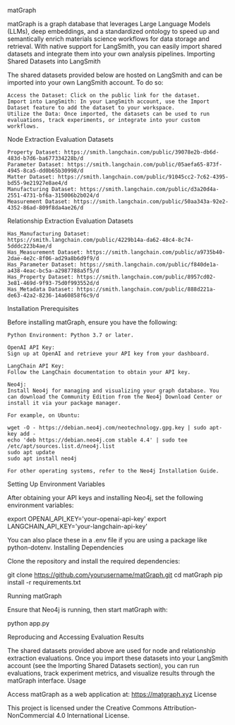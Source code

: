 matGraph

matGraph is a graph database that leverages Large Language Models (LLMs), deep embeddings, and a standardized ontology to speed up and semantically enrich materials science workflows for data storage and retrieval. With native support for LangSmith, you can easily import shared datasets and integrate them into your own analysis pipelines.
Importing Shared Datasets into LangSmith

The shared datasets provided below are hosted on LangSmith and can be imported into your own LangSmith account. To do so:

    Access the Dataset: Click on the public link for the dataset.
    Import into LangSmith: In your LangSmith account, use the Import Dataset feature to add the dataset to your workspace.
    Utilize the Data: Once imported, the datasets can be used to run evaluations, track experiments, or integrate into your custom workflows.

Node Extraction Evaluation Datasets

    Property Dataset: https://smith.langchain.com/public/39078e2b-db6d-483d-b7d6-ba677334228b/d
    Parameter Dataset: https://smith.langchain.com/public/05aefa65-873f-4945-8ca5-dd0b65b30998/d
    Matter Dataset: https://smith.langchain.com/public/91045cc2-7c62-4395-bd55-9e21927e8ae4/d
    Manufacturing Dataset: https://smith.langchain.com/public/d3a20d4a-2551-4731-bf6a-315006b2b024/d
    Measurement Dataset: https://smith.langchain.com/public/50aa343a-92e2-4352-86ad-809f8da4ae26/d

Relationship Extraction Evaluation Datasets

    Has_Manufacturing Dataset: https://smith.langchain.com/public/4229b14a-da62-48c4-8c74-5dddc223b4ae/d
    Has_Measurement Dataset: https://smith.langchain.com/public/a9735b40-2dae-4e2c-8f06-ad29a8b6d9f9/d
    Has_Parameter Dataset: https://smith.langchain.com/public/f840de1a-a438-4eac-bc5a-a2987788a5f5/d
    Has_Property Dataset: https://smith.langchain.com/public/8957cd02-3e81-469d-9f93-75d0f993552d/d
    Has_Metadata Dataset: https://smith.langchain.com/public/888d221a-de63-42a2-8236-14a60858f6c9/d

Installation
Prerequisites

Before installing matGraph, ensure you have the following:

    Python Environment: Python 3.7 or later.

    OpenAI API Key:
    Sign up at OpenAI and retrieve your API key from your dashboard.

    LangChain API Key:
    Follow the LangChain documentation to obtain your API key.

    Neo4j:
    Install Neo4j for managing and visualizing your graph database. You can download the Community Edition from the Neo4j Download Center or install it via your package manager.

    For example, on Ubuntu:

    wget -O - https://debian.neo4j.com/neotechnology.gpg.key | sudo apt-key add -
    echo 'deb https://debian.neo4j.com stable 4.4' | sudo tee /etc/apt/sources.list.d/neo4j.list
    sudo apt update
    sudo apt install neo4j

    For other operating systems, refer to the Neo4j Installation Guide.

Setting Up Environment Variables

After obtaining your API keys and installing Neo4j, set the following environment variables:

export OPENAI_API_KEY='your-openai-api-key'
export LANGCHAIN_API_KEY='your-langchain-api-key'

You can also place these in a .env file if you are using a package like python-dotenv.
Installing Dependencies

Clone the repository and install the required dependencies:

git clone https://github.com/yourusername/matGraph.git
cd matGraph
pip install -r requirements.txt

Running matGraph

Ensure that Neo4j is running, then start matGraph with:

python app.py

Reproducing and Accessing Evaluation Results

The shared datasets provided above are used for node and relationship extraction evaluations. Once you import these datasets into your LangSmith account (see the Importing Shared Datasets section), you can run evaluations, track experiment metrics, and visualize results through the matGraph interface.
Usage

Access matGraph as a web application at: https://matgraph.xyz
License

This project is licensed under the Creative Commons Attribution-NonCommercial 4.0 International License.